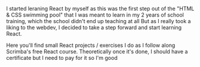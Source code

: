 I started leraning React by myself as this was the first step out of the "HTML & CSS swimming pool" that I was meant to learn in my 2 years of school training, which the school didn't end up teaching at all
But as I really took a liking to the webdev, I decided to take a step forward and start learning React.

Here you'll find small React projects / exercises I do as I follow along Scrimba's free React course. Theoretically once it's done, I should have a certificate but I need to pay for it so I'm good 
